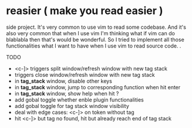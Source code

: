 # reasier ( make you read easier )
side project.
It's very common to use vim to read some codebase. And it's also very common that when I use vim I'm thinking what if vim can do blablabla then that's would be wonderful.
So I tried to implement all those functionalities what I want to have when I use vim to read source code. .

TODO
-  <c-]> triggers split window/refresh window with new tag stack
-  <c-t> triggers close window/refresh window with new tag stack
-  in __tag_stack__ window, disable other keys
-  in __tag_stack__ window, jump to corresponding function when hit enter
-  in __tag_stack__ window, show help when hit ?
-  add gobal toggle whether enble plugin functionalities
-  add gobal toggle for tag stack window visibility
-  deal with edge cases: <c-]> on token without tag
-  hit <c-]> but tag no found, hit <c-t> but already reach end of tag stack
